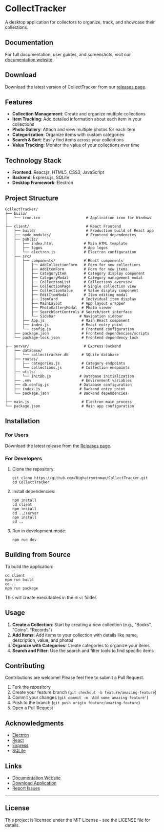 # CollectTracker

A desktop application for collectors to organize, track, and showcase their collections.

## Documentation

For full documentation, user guides, and screenshots, visit our [documentation website](https://bighairymtnman.github.io/CollectTracker-docs/).

## Download

Download the latest version of CollectTracker from our [releases page](https://github.com/Bighairymtnman/CollectTracker/releases/latest).

## Features

- **Collection Management**: Create and organize multiple collections
- **Item Tracking**: Add detailed information about each item in your collections
- **Photo Gallery**: Attach and view multiple photos for each item
- **Categorization**: Organize items with custom categories
- **Search & Sort**: Easily find items across your collections
- **Value Tracking**: Monitor the value of your collections over time

## Technology Stack

- **Frontend**: React.js, HTML5, CSS3, JavaScript
- **Backend**: Express.js, SQLite
- **Desktop Framework**: Electron

## Project Structure

```
CollectTracker/
├── build/
│   └── icon.ico                     # Application icon for Windows
│
├── client/                          # React Frontend
│   ├── build/                       # Production build of React app
│   ├── node_modules/                # Frontend dependencies
│   ├── public/
│   │   ├── index.html              # Main HTML template
│   │   ├── logos                   # App logos
│   │   └── electron.js             # Electron configuration
│   ├── src/
│   │   ├── components/             # React components
│   │   │   ├── AddCollectionForm   # Form for new collections
│   │   │   ├── AddItemForm         # Form for new items
│   │   │   ├── CategoryItem        # Category display component
│   │   │   ├── CategoryModal       # Category management modal
│   │   │   ├── CollectionList      # Collections overview
│   │   │   ├── CollectionPage      # Single collection view
│   │   │   ├── CollectionValue     # Value display component
│   │   │   ├── EditItemModal       # Item editing modal
│   │   │   ├── ItemCard           # Individual item display
│   │   │   ├── MainLayout         # App layout wrapper
│   │   │   ├── PhotoGalleryModal  # Photo viewer
│   │   │   ├── SearchSortControls # Search/sort interface
│   │   │   └── Sidebar           # Navigation sidebar
│   │   ├── App.js                 # Main React component
│   │   ├── index.js               # React entry point
│   │   └── config.js              # Frontend configuration
│   ├── package.json               # Frontend dependencies/scripts
│   └── package-lock.json          # Frontend dependency lock
│
├── server/                         # Express Backend
│   ├── database/
│   │   └── collecttracker.db      # SQLite database
│   ├── routes/
│   │   ├── categories.js          # Category endpoints
│   │   └── collections.js         # Collection endpoints
│   ├── utils/
│   │   └── initDb.js             # Database initialization
│   ├── .env                       # Environment variables
│   ├── db.config.js              # Database configuration
│   ├── index.js                  # Backend entry point
│   └── package.json              # Backend dependencies
│
├── main.js                        # Electron main process
└── package.json                   # Main app configuration
```

## Installation

### For Users

Download the latest release from the [Releases page](https://github.com/Bighairymtnman/CollectTracker/releases/latest).

### For Developers

1. Clone the repository:
   ```
   git clone https://github.com/Bighairymtnman/CollectTracker.git
   cd CollectTracker
   ```

2. Install dependencies:
   ```
   npm install
   cd client
   npm install
   cd ../server
   npm install
   cd ..
   ```

3. Run in development mode:
   ```
   npm run dev
   ```

## Building from Source

To build the application:

```
cd client
npm run build
cd ..
npm run package
```

This will create executables in the `dist` folder.

## Usage

1. **Create a Collection**: Start by creating a new collection (e.g., "Books", "Coins", "Records")
2. **Add Items**: Add items to your collection with details like name, description, value, and photos
3. **Organize with Categories**: Create categories to organize your items
4. **Search and Filter**: Use the search and filter tools to find specific items

## Contributing

Contributions are welcome! Please feel free to submit a Pull Request.

1. Fork the repository
2. Create your feature branch (`git checkout -b feature/amazing-feature`)
3. Commit your changes (`git commit -m 'Add some amazing feature'`)
4. Push to the branch (`git push origin feature/amazing-feature`)
5. Open a Pull Request

## Acknowledgments

- [Electron](https://www.electronjs.org/)
- [React](https://reactjs.org/)
- [Express](https://expressjs.com/)
- [SQLite](https://www.sqlite.org/)

## Links

- [Documentation Website](https://bighairymtnman.github.io/CollectTracker-docs/)
- [Download Application](https://github.com/Bighairymtnman/CollectTracker/releases/latest)
- [Report Issues](https://github.com/Bighairymtnman/CollectTracker/issues)

---

## License

This project is licensed under the MIT License - see the LICENSE file for details.

